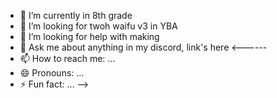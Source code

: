 - 🌱 I’m currently in 8th grade
- 👯 I’m looking for twoh waifu v3 in YBA
- 🤔 I’m looking for help with making
- 💬 Ask me about anything in my discord, link's here
<------
- 📫 How to reach me: ...
- 😄 Pronouns: ...
- ⚡ Fun fact: ...
-->
